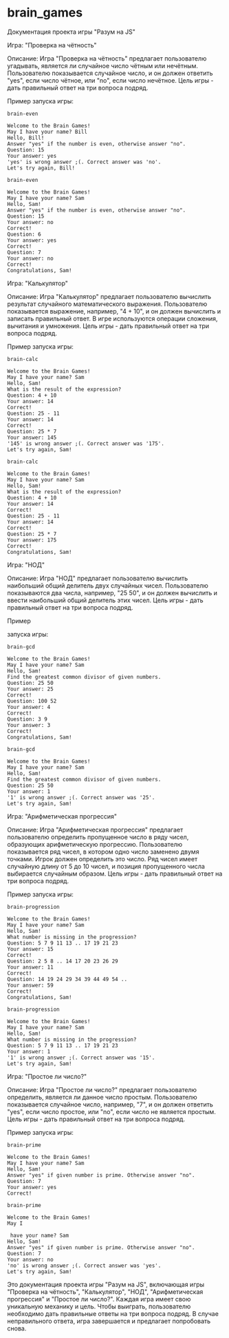 # brain_games
Документация проекта игры "Разум на JS"

Игра: "Проверка на чётность"

Описание:
Игра "Проверка на чётность" предлагает пользователю угадывать, является ли случайное число чётным или нечётным. Пользователю показывается случайное число, и он должен ответить "yes", если число чётное, или "no", если число нечётное. Цель игры - дать правильный ответ на три вопроса подряд.

Пример запуска игры:
```
brain-even

Welcome to the Brain Games!
May I have your name? Bill
Hello, Bill!
Answer "yes" if the number is even, otherwise answer "no".
Question: 15
Your answer: yes
'yes' is wrong answer ;(. Correct answer was 'no'.
Let's try again, Bill!
```

```
brain-even

Welcome to the Brain Games!
May I have your name? Sam
Hello, Sam!
Answer "yes" if the number is even, otherwise answer "no".
Question: 15
Your answer: no
Correct!
Question: 6
Your answer: yes
Correct!
Question: 7
Your answer: no
Correct!
Congratulations, Sam!
```

Игра: "Калькулятор"

Описание:
Игра "Калькулятор" предлагает пользователю вычислить результат случайного математического выражения. Пользователю показывается выражение, например, "4 + 10", и он должен вычислить и записать правильный ответ. В игре используются операции сложения, вычитания и умножения. Цель игры - дать правильный ответ на три вопроса подряд.

Пример запуска игры:
```
brain-calc

Welcome to the Brain Games!
May I have your name? Sam
Hello, Sam!
What is the result of the expression?
Question: 4 + 10
Your answer: 14
Correct!
Question: 25 - 11
Your answer: 14
Correct!
Question: 25 * 7
Your answer: 145
'145' is wrong answer ;(. Correct answer was '175'.
Let's try again, Sam!
```

```
brain-calc

Welcome to the Brain Games!
May I have your name? Sam
Hello, Sam!
What is the result of the expression?
Question: 4 + 10
Your answer: 14
Correct!
Question: 25 - 11
Your answer: 14
Correct!
Question: 25 * 7
Your answer: 175
Correct!
Congratulations, Sam!
```

Игра: "НОД"

Описание:
Игра "НОД" предлагает пользователю вычислить наибольший общий делитель двух случайных чисел. Пользователю показываются два числа, например, "25 50", и он должен вычислить и ввести наибольший общий делитель этих чисел. Цель игры - дать правильный ответ на три вопроса подряд.

Пример

 запуска игры:
```
brain-gcd

Welcome to the Brain Games!
May I have your name? Sam
Hello, Sam!
Find the greatest common divisor of given numbers.
Question: 25 50
Your answer: 25
Correct!
Question: 100 52
Your answer: 4
Correct!
Question: 3 9
Your answer: 3
Correct!
Congratulations, Sam!
```

```
brain-gcd

Welcome to the Brain Games!
May I have your name? Sam
Hello, Sam!
Find the greatest common divisor of given numbers.
Question: 25 50
Your answer: 1
'1' is wrong answer ;(. Correct answer was '25'.
Let's try again, Sam!
```

Игра: "Арифметическая прогрессия"

Описание:
Игра "Арифметическая прогрессия" предлагает пользователю определить пропущенное число в ряду чисел, образующих арифметическую прогрессию. Пользователю показывается ряд чисел, в котором одно число заменено двумя точками. Игрок должен определить это число. Ряд чисел имеет случайную длину от 5 до 10 чисел, и позиция пропущенного числа выбирается случайным образом. Цель игры - дать правильный ответ на три вопроса подряд.

Пример запуска игры:
```
brain-progression

Welcome to the Brain Games!
May I have your name? Sam
Hello, Sam!
What number is missing in the progression?
Question: 5 7 9 11 13 .. 17 19 21 23
Your answer: 15
Correct!
Question: 2 5 8 .. 14 17 20 23 26 29
Your answer: 11
Correct!
Question: 14 19 24 29 34 39 44 49 54 ..
Your answer: 59
Correct!
Congratulations, Sam!
```

```
brain-progression

Welcome to the Brain Games!
May I have your name? Sam
Hello, Sam!
What number is missing in the progression?
Question: 5 7 9 11 13 .. 17 19 21 23
Your answer: 1
'1' is wrong answer ;(. Correct answer was '15'.
Let's try again, Sam!
```

Игра: "Простое ли число?"

Описание:
Игра "Простое ли число?" предлагает пользователю определить, является ли данное число простым. Пользователю показывается случайное число, например, "7", и он должен ответить "yes", если число простое, или "no", если число не является простым. Цель игры - дать правильный ответ на три вопроса подряд.

Пример запуска игры:
```
brain-prime

Welcome to the Brain Games!
May I have your name? Sam
Hello, Sam!
Answer "yes" if given number is prime. Otherwise answer "no".
Question: 7
Your answer: yes
Correct!
```

```
brain-prime

Welcome to the Brain Games!
May I

 have your name? Sam
Hello, Sam!
Answer "yes" if given number is prime. Otherwise answer "no".
Question: 7
Your answer: no
'no' is wrong answer ;(. Correct answer was 'yes'.
Let's try again, Sam!
```

Это документация проекта игры "Разум на JS", включающая игры "Проверка на чётность", "Калькулятор", "НОД", "Арифметическая прогрессия" и "Простое ли число?". Каждая игра имеет свою уникальную механику и цель. Чтобы выиграть, пользователю необходимо дать правильные ответы на три вопроса подряд. В случае неправильного ответа, игра завершается и предлагает попробовать снова.
